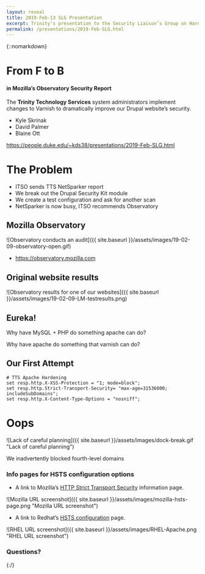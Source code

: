 ```yaml
---
layout: reveal
title: 2019-Feb-13 SLG Presentation
excerpt: Trinity’s presentation to the Security Liaison’s Group on Hardening and Unanticipated Affects
permalink: /presentations/2019-Feb-SLG.html
---
```

{::nomarkdown}

# From F to B
#### in Mozilla’s Observatory Security Report

The **Trinity Technology Services** system administrators implement changes to Varnish to dramatically improve our Drupal website’s security.

* Kyle Skrinak
* David Palmer
* Blaine Ott

https://people.duke.edu/~kds38/presentations/2019-Feb-SLG.html



# The Problem

* ITSO sends TTS NetSparker report
* We break out the Drupal Security Kit module
* We create a test configuration and ask for another scan
* NetSparker is now busy, ITSO recommends Observatory



## Mozilla Observatory

![Observatory conducts an audit]({{ site.baseurl }}/assets/images/19-02-09-observatory-open.gif)

* https://observatory.mozilla.com



## Original website results

![Observatory results for one of our websites]({{ site.baseurl }}/assets/images/19-02-09-LM-testresults.png) 



## Eureka!

Why have MySQL + PHP do something apache can do?

Why have apache do something that varnish can do?



## Our First Attempt

```
# TTS Apache Hardening  
set resp.http.X-XSS-Protection = "1; mode=block";  
set resp.http.Strict-Transport-Security= "max-age=31536000; includeSubDomains";  
set resp.http.X-Content-Type-Options = "nosniff";  
```



# Oops

![Lack of careful planning]({{ site.baseurl }}/assets/images/dock-break.gif "Lack of careful planning")

We inadvertently blocked fourth-level domains



### Info pages for HSTS configuration options

* A link to Mozilla&rsquo;s [HTTP Strict Transport Security](https://infosec.mozilla.org/guidelines/web_security#http-strict-transport-security "link to HSTS page") information page.


![Mozilla URL screenshot]({{ site.baseurl }}/assets/images/mozilla-hsts-page.png "Mozilla URL screenshot") 



* A link to Redhat’s [HSTS configuration](https://access.redhat.com/solutions/1220063 "Redhat page on HSTS config") page.


![RHEL URL screenshot]({{ site.baseurl }}/assets/images/RHEL-Apache.png "RHEL URL screenshot") 



### Questions?
{:/}
